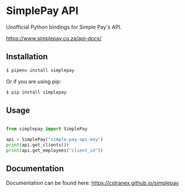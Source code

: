 # SimplePay API

Unofficial Python bindings for Simple Pay's API.

https://www.simplepay.co.za/api-docs/


## Installation
```bash
$ pipenv install simplepay
```

Or if you are using pip:

```bash
$ pip install simplepay
```

## Usage
```python

from simplepay import SimplePay

api = SimplePay("simple-pay-api-key")
print(api.get_clients())
print(api.get_employees("client_id"))
```

## Documentation

Documentation can be found here: https://cstranex.github.io/simplepay
